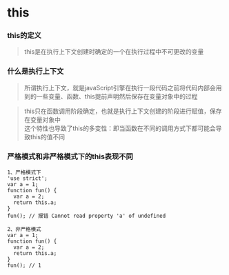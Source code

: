 # this
### this的定义
>this是在执行上下文创建时确定的一个在执行过程中不可更改的变量

### 什么是执行上下文
>所谓执行上下文，就是javaScript引擎在执行一段代码之前将代码内部会用到的一些变量、函数、this提前声明然后保存在变量对象中的过程

>this只在函数调用阶段确定，也就是执行上下文创建的阶段进行赋值，保存在变量对象中<br>
这个特性也导致了this的多变性：即当函数在不同的调用方式下都可能会导致this的值不同

### 严格模式和非严格模式下的this表现不同

```$xslt
1、严格模式下
'use strict';
var a = 1;
function fun() {
  var a = 2;
  return this.a;
}
fun(); // 报错 Cannot read property 'a' of undefined
```
```$xslt
2、非严格模式
var a = 1;
function fun() {
  var a = 2;
  return this.a;
}
fun(); // 1
```
